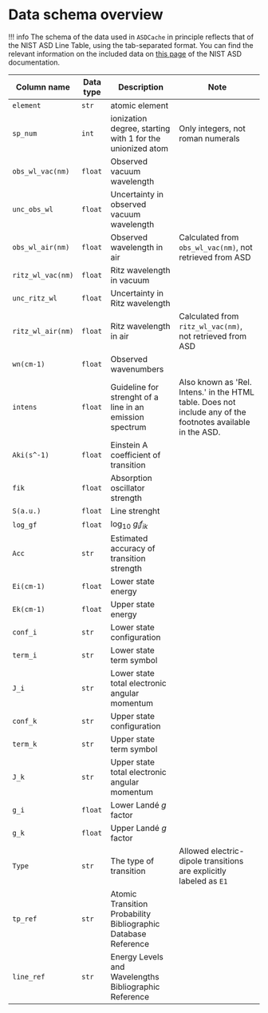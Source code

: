 # Data schema overview

!!! info
    The schema of the data used in `ASDCache` in principle reflects that of the NIST ASD Line Table, using the tab-separated format.
    You can find the relevant information on the included data on [this page](https://physics.nist.gov/PhysRefData/ASD/Html/lineshelp.html#OUTPUT_LINE) of the NIST ASD documentation.

| Column name | Data type | Description | Note |
| --- | --- | --- | --- | 
| `element` |  `str` | atomic element |  |
| `sp_num` |  `int` | ionization degree, starting with 1 for the unionized atom | Only integers, not roman numerals |
| `obs_wl_vac(nm)` | `float`  | Observed vacuum wavelength |  |
| `unc_obs_wl` | `float`  | Uncertainty in observed vacuum wavelength |  |
| `obs_wl_air(nm)` |  `float` | Observed wavelength in air | Calculated from `obs_wl_vac(nm)`, not retrieved from ASD |
| `ritz_wl_vac(nm)` |  `float` | Ritz wavelength in vacuum|  |
| `unc_ritz_wl` |  `float`  | Uncertainty in Ritz wavelength |  |
| `ritz_wl_air(nm)` |  `float` | Ritz wavelength in air | Calculated from `ritz_wl_vac(nm)`, not retrieved from ASD |
| `wn(cm-1)` |  `float` | Observed wavenumbers |  |
| `intens` |  `float` | Guideline for strenght of a line in an emission spectrum | Also known as 'Rel. Intens.' in the HTML table. Does not include any of the footnotes available in the ASD. |
| `Aki(s^-1)` |  `float` | Einstein A coefficient of transition |  |
| `fik` |  `float` | Absorption oscillator strength |  |
| `S(a.u.)` | `float`  | Line strenght |  |
| `log_gf` | `float`  | $\log_{10}\ g_{i}f_{ik}$ |  |
| `Acc` | `str`  | Estimated accuracy of transition strength |  |
| `Ei(cm-1)` |  `float` | Lower state energy |  |
| `Ek(cm-1)` | `float`  | Upper state energy |  |
| `conf_i` |  `str` | Lower state configuration |  |
| `term_i` |  `str` | Lower state term symbol |  |
| `J_i` |  `str` | Lower state total electronic angular momentum |  |
| `conf_k` |  `str` | Upper state configuration |  |
| `term_k` |  `str` | Upper state term symbol |  |
| `J_k` | `str`  | Upper state total electronic angular momentum |  |
| `g_i` | `float`  | Lower Landé $g$ factor |  |
| `g_k` | `float`  | Upper Landé $g$ factor |  |
| `Type` |  `str` | The type of transition | Allowed electric-dipole transitions are explicitly labeled as `E1` |
| `tp_ref` |  `str` | Atomic Transition Probability Bibliographic Database Reference |  |
| `line_ref` |  `str` | Energy Levels and Wavelengths Bibliographic Reference |  |
